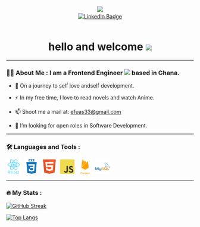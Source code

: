 

<div id="header" align="center">
  <img src="https://media.giphy.com/media/emGDBYPZ2mVrsS1biZ/giphy.gif" width="280"/>
  
  <div id="badges">
  <a href="https://www.linkedin.com/in/lawrencia-cobbina/">
    <img src="https://img.shields.io/badge/LinkedIn-blue?style=for-the-badge&logo=linkedin&logoColor=white" alt="LinkedIn Badge"/>
  </a>
</div>

   <img src="https://komarev.com/ghpvc/?username=EfuaS&style=flat-square&color=blue" alt=""/>
  
  
  <h1>
  hello and welcome
  <img src="https://media.giphy.com/media/hvRJCLFzcasrR4ia7z/giphy.gif" height="30px"/>
</h1>

</div>



---

### :woman_technologist: About Me :  I am a Frontend Engineer <img src="https://media.giphy.com/media/WUlplcMpOCEmTGBtBW/giphy.gif" width="30"> based in Ghana.

- :seedling: On a journey to self love andself development.

- :zap: In my free time, I love to read novels and watch Anime.

- :mailbox: Shoot me a mail at:   efuas33@gmail.com
- 🤔 I’m looking for open roles in Software Development.


---

### :hammer_and_wrench: Languages and Tools :

<div>
 
  <img src="https://github.com/devicons/devicon/blob/master/icons/react/react-original-wordmark.svg" title="React" alt="React" width="40" height="40"/>&nbsp;
  <img src="https://github.com/devicons/devicon/blob/master/icons/css3/css3-plain-wordmark.svg"  title="CSS3" alt="CSS" width="40" height="40"/>&nbsp;
  <img src="https://github.com/devicons/devicon/blob/master/icons/html5/html5-original.svg" title="HTML5" alt="HTML" width="40" height="40"/>&nbsp;
  <img src="https://github.com/devicons/devicon/blob/master/icons/javascript/javascript-original.svg" title="JavaScript" alt="JavaScript" width="40" height="40"/>&nbsp;
  <img src="https://github.com/devicons/devicon/blob/master/icons/firebase/firebase-plain-wordmark.svg" title="Firebase" alt="Firebase" width="40" height="40"/>&nbsp;
  <img src="https://github.com/devicons/devicon/blob/master/icons/mysql/mysql-original-wordmark.svg" title="MySQL"  alt="MySQL" width="40" height="40"/>&nbsp;

</div>


---

### :fire: My Stats :

[![GitHub Streak](http://github-readme-streak-stats.herokuapp.com?user=efuas&theme=dark&background=000000)](https://git.io/streak-stats)


[![Top Langs](https://github-readme-stats.vercel.app/api/top-langs/?username=efuas&layout=compact&theme=vision-friendly-dark)](https://github.com/anuraghazra/github-readme-stats)
